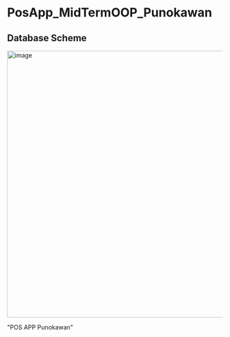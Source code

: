 # PosApp_MidTermOOP_Punokawan

## Database Scheme
<img width="622" alt="image" src="https://github.com/Aftermath00/POSApp_FinalTermOOP/assets/86555486/eb21c829-d96d-41d5-88ff-c96afda3e81c">

"POS APP Punokawan" 
